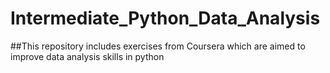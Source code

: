 # Intermediate_Python_Data_Analysis

##This repository includes exercises from Coursera which are aimed to improve data analysis skills in python

